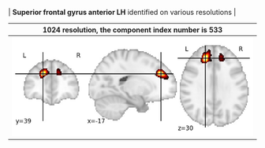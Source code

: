 


| **Superior frontal gyrus anterior LH** identified on various resolutions |

| 1024 resolution, the component index number is 533|  
|:---:|  
| ![Component 1024](../1024/final/533.jpg "From component 1024: Superior frontal gyrus anterior LH") |